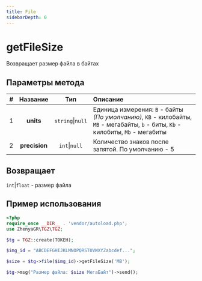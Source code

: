 ```yaml
---
title: File
sidebarDepth: 0
---
```


# getFileSize
Возвращает размер файла в байтах

## Параметры метода
| # |   Название    |       Тип        | Описание                                                                                                                          |
|:-:|:-------------:|:----------------:|:----------------------------------------------------------------------------------------------------------------------------------|
| 1 |   **units**   | `string`\|`null` | Единица измерения: `B` - байты _(По умолчанию)_, `KB` - килобайты, `MB` - мегабайты, `b` - биты, `Kb` - килобиты, `Mb` - мегабиты |
| 2 | **precision** |  `int`\|`null`   | Количество знаков после запятой. По умолчанию - 5                                                                                 |

## Возвращает
`int`|`float` - размер файла

## Пример использования
```php
<?php
require_once __DIR__ . 'vendor/autoload.php';
use ZhenyaGR\TGZ\TGZ;

$tg = TGZ::create(ТОКЕН);

$img_id = "ABCDEFGHIJKLMNOPQRSTUVWXYZabcdef...";

$size = $tg->file($img_id)->getFileSize('MB');

$tg->msg("Размер файла: $size МегаБайт")->send();
```